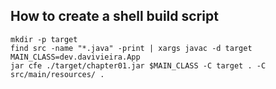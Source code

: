 ## How to create a shell build script

```shell
mkdir -p target
find src -name "*.java" -print | xargs javac -d target
MAIN_CLASS=dev.davivieira.App
jar cfe ./target/chapter01.jar $MAIN_CLASS -C target . -C src/main/resources/ .
```

